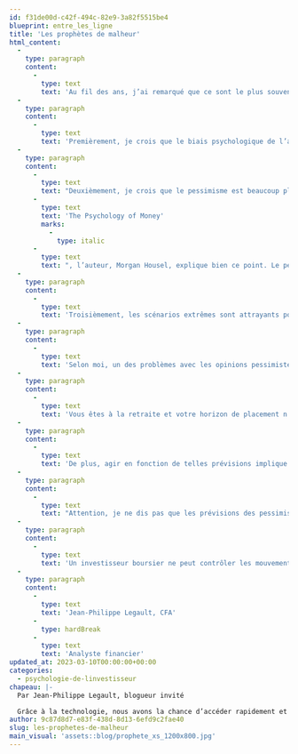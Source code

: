 ```yaml
---
id: f31de00d-c42f-494c-82e9-3a82f5515be4
blueprint: entre_les_ligne
title: 'Les prophètes de malheur'
html_content:
  -
    type: paragraph
    content:
      -
        type: text
        text: 'Au fil des ans, j’ai remarqué que ce sont le plus souvent les scénarios pessimistes qui retiennent l’attention des investisseurs.'
  -
    type: paragraph
    content:
      -
        type: text
        text: 'Premièrement, je crois que le biais psychologique de l’aversion aux pertes est particulièrement ancré chez les investisseurs. Plus précisément, l’aversion aux pertes se produit lorsqu’un investisseur souhaite éviter de perdre de l’argent, quitte à laisser des gains potentiels sur la table. Or, ce désir d’éviter les pertes incite les investisseurs à porter une attention plus prononcée aux propos pessimistes qui pourraient entraîner une baisse de la valeur de leur portefeuille.'
  -
    type: paragraph
    content:
      -
        type: text
        text: "Deuxièmement, je crois que le pessimisme est beaucoup plus séduisant pour les investisseurs. Dans son livre\_"
      -
        type: text
        text: 'The Psychology of Money'
        marks:
          -
            type: italic
      -
        type: text
        text: ", l’auteur, Morgan Housel, explique bien ce point. Le pessimisme est intellectuellement captivant et a une connotation plus intelligente que l’optimisme. Selon lui, l’optimiste ressemble à un vendeur alors que le pessimiste ressemble à un sauveur. Je crois qu’il a bien raison! Imaginez que je vous parle d’un titre boursier qui pourrait doubler au cours des prochaines années. Votre réflexe sera possiblement de douter de mes propos. Vous vous direz\_: «\_Pourquoi essaie-t-il de me vendre ce titre?\_» À l’inverse, imaginez que je vous présente mon scénario apocalyptique sur les perspectives économiques selon lequel une chute prononcée des marchés boursiers est plus que probable. Votre réflexe sera peut-être de me remercier de vous prévenir."
  -
    type: paragraph
    content:
      -
        type: text
        text: 'Troisièmement, les scénarios extrêmes sont attrayants pour les médias. Selon vous, qu’est-ce qui attirera le plus de cotes d’écoute et de clics? Un expert qui prédit l’apocalypse ou un expert avec des propos modérés?'
  -
    type: paragraph
    content:
      -
        type: text
        text: 'Selon moi, un des problèmes avec les opinions pessimistes est qu’elles portent souvent sur une courte période. On prévoit, par exemple, que l’économie traversera des moments difficiles au cours des deux ou trois prochaines années. Malheureusement, cette perspective va à l’encontre d’une stratégie d’investissement à long terme. Pourquoi essayer d’éviter une baisse des marchés quand on prévoit être investi pour plus de dix ans?'
  -
    type: paragraph
    content:
      -
        type: text
        text: 'Vous êtes à la retraite et votre horizon de placement n’est que de quelques années? Votre allocation d’actif devrait être ajustée en fonction de votre horizon de placement et non en fonction des prévisions pessimistes ou optimistes.'
  -
    type: paragraph
    content:
      -
        type: text
        text: 'De plus, agir en fonction de telles prévisions implique de prendre plusieurs décisions. Quand doit-on vendre? Quand doit-on racheter? Quoi faire si la correction ne vient pas ou que son ampleur n’est pas celle envisagée? Plus on doit prendre de décisions, plus le niveau de complexité augmente et plus on risque de se tromper et d’amputer ses rendements à long terme.'
  -
    type: paragraph
    content:
      -
        type: text
        text: "Attention, je ne dis pas que les prévisions des pessimistes sont nécessairement erronées. Au contraire, les propos de certains de ces «\_prophètes de malheur\_» sont cohérents. Il faut toutefois comprendre et accepter que les crises économiques et les récessions font partie de la réalité. Même si elles sont certainement déplaisantes, les récessions demeurent normales, temporaires et même saines pour l’économie. Puisque nous ne pouvons pas échapper aux récessions, ces experts finiront, tôt ou tard, par avoir raison. Toutefois, la vérité est que personne ne peut prévoir le futur ou le moment précis où les récessions se produiront. Le monde n’est pas blanc ou noir. Il existe une multitude de nuances de gris entre les deux."
  -
    type: paragraph
    content:
      -
        type: text
        text: 'Un investisseur boursier ne peut contrôler les mouvements du marché à court terme. Il peut toutefois exercer un parfait contrôle sur le choix des sociétés qui composent son portefeuille. Contrôlez ce que vous pouvez contrôler. Et surtout, ne modifiez pas votre stratégie d’investissement en fonction de prévisions à court terme, pessimistes ou optimistes.'
  -
    type: paragraph
    content:
      -
        type: text
        text: 'Jean-Philippe Legault, CFA'
      -
        type: hardBreak
      -
        type: text
        text: 'Analyste financier'
updated_at: 2023-03-10T00:00:00+00:00
categories:
  - psychologie-de-linvestisseur
chapeau: |-
  Par Jean-Philippe Legault, blogueur invité

  Grâce à la technologie, nous avons la chance d’accéder rapidement et aisément à de multiples sources d’informations. Si vous vous intéressez aux marchés boursiers, par exemple, vous pouvez obtenir assez facilement des opinions sur des titres, des secteurs et l’état de l’économie. Cet éventail de choix vous permet d’accéder à une variété d’opinions. Certaines de ces opinions peuvent être très optimistes alors que d’autres peuvent être très pessimistes.
author: 9c87d8d7-e83f-438d-8d13-6efd9c2fae40
slug: les-prophetes-de-malheur
main_visual: 'assets::blog/prophete_xs_1200x800.jpg'
---
```

